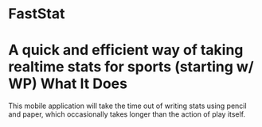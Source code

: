 FastStat
========
A quick and efficient way of taking realtime stats for sports (starting w/ WP)
What It Does
============
This mobile application will take the time out of writing stats using pencil and paper, which occasionally takes longer than the action of play itself.
